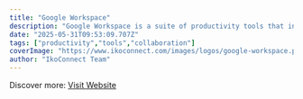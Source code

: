 ```yaml
---
title: "Google Workspace"
description: "Google Workspace is a suite of productivity tools that includes Gmail, Docs, Drive, and more."
date: "2025-05-31T09:53:09.707Z"
tags: ["productivity","tools","collaboration"]
coverImage: "https://www.ikoconnect.com/images/logos/google-workspace.png"
author: "IkoConnect Team"
---
```


Discover more: [Visit Website](https://workspace.google.com/)

